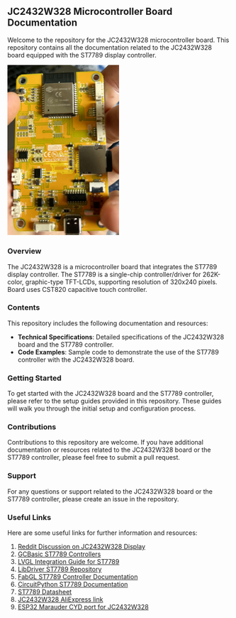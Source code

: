 ## JC2432W328 Microcontroller Board Documentation

Welcome to the repository for the JC2432W328 microcontroller board. This repository contains all the documentation related to the JC2432W328 board equipped with the ST7789 display controller.

<img src="https://github.com/maxpill/JC2432W328/blob/main/JC2432W328.jpg" width="50%" height="50%">

### Overview

The JC2432W328 is a microcontroller board that integrates the ST7789 display controller. The ST7789 is a single-chip controller/driver for 262K-color, graphic-type TFT-LCDs, supporting resolution of 320x240 pixels. Board uses CST820 capacitive touch controller.

### Contents

This repository includes the following documentation and resources:

- **Technical Specifications**: Detailed specifications of the JC2432W328 board and the ST7789 controller.
- **Code Examples**: Sample code to demonstrate the use of the ST7789 controller with the JC2432W328 board.

### Getting Started

To get started with the JC2432W328 board and the ST7789 controller, please refer to the setup guides provided in this repository. These guides will walk you through the initial setup and configuration process.

### Contributions

Contributions to this repository are welcome. If you have additional documentation or resources related to the JC2432W328 board or the ST7789 controller, please feel free to submit a pull request.

### Support

For any questions or support related to the JC2432W328 board or the ST7789 controller, please create an issue in the repository.

### Useful Links

Here are some useful links for further information and resources:

1. [Reddit Discussion on JC2432W328 Display](https://www.reddit.com/r/esp32/comments/1dy5k11/working_cyd_jc2432w328_display_240x320_28_usbc/)
2. [GCBasic ST7789 Controllers](https://gcbasic.sourceforge.io/help/_st7789_controllers.html)
3. [LVGL Integration Guide for ST7789](https://docs.lvgl.io/master/integration/driver/display/st7789.html)
5. [LibDriver ST7789 Repository](https://github.com/libdriver/st7789)
6. [FabGL ST7789 Controller Documentation](http://www.fabglib.org/classfabgl_1_1_s_t7789_controller.html)
7. [CircuitPython ST7789 Documentation](https://docs.circuitpython.org/projects/st7789/en/latest/)
8. [ST7789 Datasheet](https://www.rhydolabz.com/documents/33/ST7789.pdf)
9. [JC2432W328 AliExpress link](https://aliexpress.com/item/1005006729707613.html)
10. [ESP32 Marauder CYD port for JC2432W328](https://github.com/Fr4nkFletcher/ESP32-Marauder-Cheap-Yellow-Display/issues/37)
